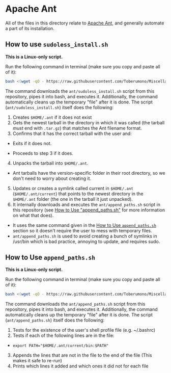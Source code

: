 # <a name="ant"></a>Apache Ant
All of the files in this directory relate to [Apache Ant](http://ant.apache.org/index.html), and generally automate a part of its installation.

## <a name="htuasi"></a>How to use `sudoless_install.sh`
**This is a Linux-only script.**

Run the following command in terminal (make sure you copy and paste all of it):
```bash
bash <(wget -qO - https://raw.githubusercontent.com/Toberumono/Miscellaneous/master/ant/sudoless_install.sh)
```
The command downloads the `ant/sudoless_install.sh` script from this repository, pipes it into bash, and executes it.  Additionally, the command automatically cleans up the temporary "file" after it is done.
The script (`ant/sudoless_install.sh`) itself does the following:

1. Creates `$HOME/.ant` if it does not exist
2. Gets the newest tarball in the directory in which it was called (the tarball *must* end with `.tar.gz`) that matches the Ant filename format.
3. Confirms that it has the correct tarball with the user and:
  - Exits if it does not.
  + Proceeds to step 3 if it does.
4. Unpacks the tarball into `$HOME/.ant`.
  + Ant tarballs have the version-specific folder in their root directory, so we don't need to worry about creating it.
5. Updates or creates a symlink called current in `$HOME/.ant` (`$HOME/.ant/current`) that points to the newest directory in the `$HOME/.ant` folder (the one in the tarball it just unpacked).
6. It internally downloads and executes the `ant/append_paths.sh` script in this repository (see [How to Use "append_paths.sh"](#htuaap) for more information on what that does).
  + It uses the same command given in the [How to Use `append_paths.sh`](#htuaap) section so it doesn't require the user to mess with temporary files.
  + `ant/append_paths.sh` is used to avoid creating a bunch of symlinks in /usr/bin which is bad practice, annoying to update, and requires sudo.

## <a name="htuaap"></a>How to Use `append_paths.sh`
**This is a Linux-only script.**

Run the following command in terminal (make sure you copy and paste all of it):
```bash
bash <(wget -qO - https://raw.githubusercontent.com/Toberumono/Miscellaneous/master/ant/append_paths.sh)
```
The command downloads the `ant/append_paths.sh` script from this repository, pipes it into bash, and executes it.  Additionally, the command automatically cleans up the temporary "file" after it is done.
The script (`ant/append_paths.sh`) itself does the following:

1. Tests for the existence of the user's shell profile file (e.g. ~/.bashrc)
2. Tests if each of the following lines are in the file:
  + `export PATH="$HOME/.ant/current/bin:$PATH"`
3. Appends the lines that are not in the file to the end of the file (This makes it safe to re-run)
4. Prints which lines it added and which ones it did not for each file
